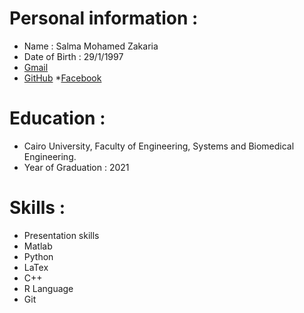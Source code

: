 # Personal information : 
* Name : Salma Mohamed Zakaria  
* Date of Birth : 29/1/1997  
* [Gmail](http://salmazakariia97@gmail.com)
* [GitHub](https://github.com/SalmaZakariia) 
*[Facebook](https://www.facebook.com/salma.m.zakaria)
# Education : 
* Cairo University, Faculty of Engineering, Systems and Biomedical Engineering. 
* Year of Graduation : 2021 
# Skills :
* Presentation skills
* Matlab
* Python
* LaTex
* C++
* R Language
* Git
